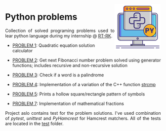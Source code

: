 <img width="150" align="right" title="PI icon" src="./resources/python.png" alt_text="[Python icons created by Freepik - Flaticon](https://www.flaticon.com/free-icon/python_2621303)"></img>

# Python problems
<p align="justify">Collection of solved programing problems used to lear python language during my internship @ <a href="https://www.rt-rk.com/">RT-RK</a>.</p>

<ul>
    <li><a href=".problem_1/problem1.py">PROBLEM 1</a>: Quadratic equation solution calculator</li>
    <li><p align="justify"><a href=".problem_2/problem2.py">PROBLEM 2</a>: Get next Fibonacci number problem solved using generator functions; includes recursive and non-recursive solution</p></li>
    <li><p align="justify"><a href=".problem_3/problem3.py">PROBLEM 3</a>: Check if a word is a palindrome</p></li>
    <li><p align="justify"><a href=".problem_4/problem4.py">PROBLEM 4</a>: Implementation of a variation of the C++ function <a href="https://cplusplus.com/reference/cstring/strcmp/">strcmp</a></p></li>
    <li><p align="justify"><a href=".problem_5/problem5.py">PROBLEM 5</a>: Prints a hollow square/rectangle pattern of symbols</p></li>
    <li><p align="justify"><a href=".problem_5/problem5.py">PROBLEM 7</a>: Implementation of mathematical fractions</p></li>
</ul>

<p align="justify">Project aslo contains test for the problem solutions. I've used combination of <i>pytest</i>, <i>unittest</i> and <i>PyHamcrest</i> for Hamcrest matchers. All of the tests are located in the <a href="./tests">test</a> folder.</p>